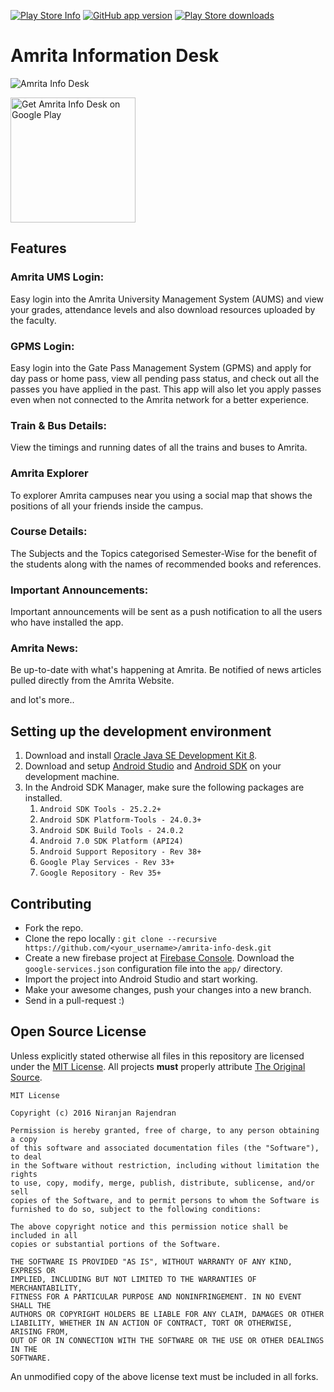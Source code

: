 [![Play Store Info](https://img.shields.io/badge/Play_Store-v2.1.8-36B0C1.svg?style=flat-square)](https://play.google.com/store/apps/details?id=com.njlabs.amrita.aid) [![GitHub app version](https://img.shields.io/badge/GitHub-v2.1.8-yellow.svg?style=flat-square)](https://github.com/niranjan94/amrita-info-desk) [![Play Store downloads](https://img.shields.io/badge/downloads-4.3k%20total-E04253.svg?style=flat-square)](https://play.google.com/store/apps/details?id=com.njlabs.amrita.aid)

# Amrita Information Desk

![Amrita Info Desk](https://github.com/niranjan94/amrita-info-desk/blob/static-files/banner.jpg?raw=true)

[<img src="https://play.google.com/intl/en_us/badges/images/apps/en-play-badge-border.png" width="200" alt="Get Amrita Info Desk on Google Play" />](https://play.google.com/store/apps/details?id=com.njlabs.amrita.aid "Get Amrita Info Desk on Google Play")

## Features

### Amrita UMS Login:
Easy login into the Amrita University Management System (AUMS) and view your grades, attendance levels and also download resources uploaded by the faculty. 

### GPMS Login:
Easy login into the Gate Pass Management System (GPMS) and apply for day pass or home pass, view all pending pass status, and check out all the passes you have applied in the past. This app will also let you apply passes even when not connected to the Amrita network for a better experience. 

### Train & Bus Details:
View the timings and running dates of all the trains and buses to Amrita.

### Amrita Explorer
To explorer Amrita campuses near you using a social map that shows the positions of all your friends inside the campus.

### Course Details:
The Subjects and the Topics categorised Semester-Wise for the benefit of the students along with the names of recommended books and references.

### Important Announcements:
Important announcements will be sent as a push notification to all the users who have installed the app. 

### Amrita News:
Be up-to-date with what's happening at Amrita. Be notified of news articles pulled directly from the Amrita Website.

and lot's more..

## Setting up the development environment

1. Download and install [Oracle Java SE Development Kit 8](http://www.oracle.com/technetwork/java/javase/downloads/jdk8-downloads-2133151.html).
2. Download and setup [Android Studio](https://developer.android.com/studio/index.html) and [Android SDK](https://developer.android.com/studio/index.html#downloads) on your development machine. 
3. In the Android SDK Manager, make sure the following packages are installed.
    1. `Android SDK Tools - 25.2.2+`
    2. `Android SDK Platform-Tools - 24.0.3+`
    3. `Android SDK Build Tools - 24.0.2`
    4. `Android 7.0 SDK Platform (API24)`
    5. `Android Support Repository - Rev 38+`
    6. `Google Play Services - Rev 33+`
    7. `Google Repository - Rev 35+`

## Contributing

* Fork the repo.
* Clone the repo locally :  `git clone --recursive https://github.com/<your_username>/amrita-info-desk.git`
* Create a new firebase project at [Firebase Console](https://console.firebase.google.com/). Download the `google-services.json` configuration file into the `app/` directory.
* Import the project into Android Studio and start working.
* Make your awesome changes, push your changes into a new branch.
* Send in a pull-request :)

## Open Source License

Unless explicitly stated otherwise all files in this repository are licensed under the [MIT License](https://opensource.org/licenses/MIT). All projects **must** properly attribute [The Original Source](https://github.com/niranjan94/amrita-info-desk).
        
    MIT License
    
    Copyright (c) 2016 Niranjan Rajendran
    
    Permission is hereby granted, free of charge, to any person obtaining a copy
    of this software and associated documentation files (the "Software"), to deal
    in the Software without restriction, including without limitation the rights
    to use, copy, modify, merge, publish, distribute, sublicense, and/or sell
    copies of the Software, and to permit persons to whom the Software is
    furnished to do so, subject to the following conditions:
    
    The above copyright notice and this permission notice shall be included in all
    copies or substantial portions of the Software.
    
    THE SOFTWARE IS PROVIDED "AS IS", WITHOUT WARRANTY OF ANY KIND, EXPRESS OR
    IMPLIED, INCLUDING BUT NOT LIMITED TO THE WARRANTIES OF MERCHANTABILITY,
    FITNESS FOR A PARTICULAR PURPOSE AND NONINFRINGEMENT. IN NO EVENT SHALL THE
    AUTHORS OR COPYRIGHT HOLDERS BE LIABLE FOR ANY CLAIM, DAMAGES OR OTHER
    LIABILITY, WHETHER IN AN ACTION OF CONTRACT, TORT OR OTHERWISE, ARISING FROM,
    OUT OF OR IN CONNECTION WITH THE SOFTWARE OR THE USE OR OTHER DEALINGS IN THE
    SOFTWARE.
    
An unmodified copy of the above license text must be included in all forks.
